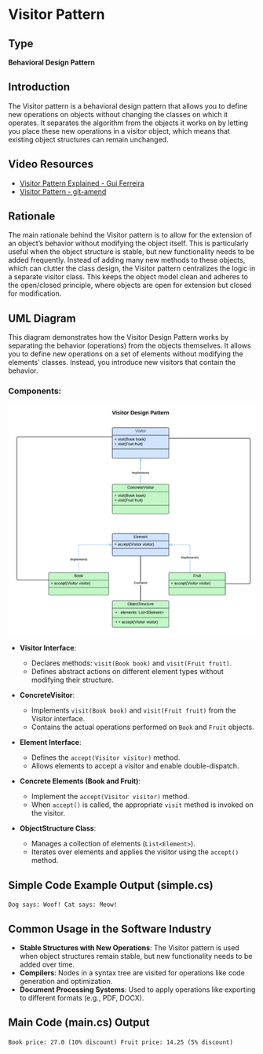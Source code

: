 # Visitor Pattern

## Type
**Behavioral Design Pattern**

## Introduction
The Visitor pattern is a behavioral design pattern that allows you to define new operations on objects without changing the classes on which it operates. It separates the algorithm from the objects it works on by letting you place these new operations in a visitor object, which means that existing object structures can remain unchanged.

## Video Resources
- [Visitor Pattern Explained - Gui Ferreira](https://www.youtube.com/watch?v=yyKrt7zSmv0&ab_channel=GuiFerreira)
- [Visitor Pattern - git-amend](https://www.youtube.com/watch?v=Q2gQs6gIzCM&ab_channel=git-amend)

## Rationale
The main rationale behind the Visitor pattern is to allow for the extension of an object’s behavior without modifying the object itself. This is particularly useful when the object structure is stable, but new functionality needs to be added frequently. Instead of adding many new methods to these objects, which can clutter the class design, the Visitor pattern centralizes the logic in a separate visitor class. This keeps the object model clean and adheres to the open/closed principle, where objects are open for extension but closed for modification.

## UML Diagram
This diagram demonstrates how the Visitor Design Pattern works by separating the behavior (operations) from the objects themselves. It allows you to define new operations on a set of elements without modifying the elements' classes. Instead, you introduce new visitors that contain the behavior.

### Components:
![Visitor Design Pattern UML](images/uml.png)
- **Visitor Interface**:
    - Declares methods: `visit(Book book)` and `visit(Fruit fruit)`.
    - Defines abstract actions on different element types without modifying their structure.

- **ConcreteVisitor**:
    - Implements `visit(Book book)` and `visit(Fruit fruit)` from the Visitor interface.
    - Contains the actual operations performed on `Book` and `Fruit` objects.

- **Element Interface**:
    - Defines the `accept(Visitor visitor)` method.
    - Allows elements to accept a visitor and enable double-dispatch.

- **Concrete Elements (Book and Fruit)**:
    - Implement the `accept(Visitor visitor)` method.
    - When `accept()` is called, the appropriate `visit` method is invoked on the visitor.

- **ObjectStructure Class**:
    - Manages a collection of elements (`List<Element>`).
    - Iterates over elements and applies the visitor using the `accept()` method.

## Simple Code Example Output (simple.cs)
```Dog says: Woof! Cat says: Meow!```

## Common Usage in the Software Industry
- **Stable Structures with New Operations**: The Visitor pattern is used when object structures remain stable, but new functionality needs to be added over time.
- **Compilers**: Nodes in a syntax tree are visited for operations like code generation and optimization.
- **Document Processing Systems**: Used to apply operations like exporting to different formats (e.g., PDF, DOCX).

## Main Code (main.cs) Output
```Book price: 27.0 (10% discount) Fruit price: 14.25 (5% discount)```


